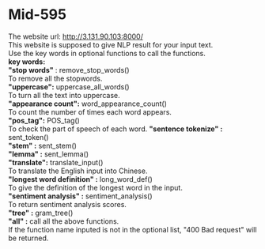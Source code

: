 # Mid-595  
The website url: http://3.131.90.103:8000/   
This website is supposed to give NLP result for your input text.  
Use the key words in optional functions to call the functions.  
**key words:**  
  **"stop words"** : remove_stop_words()  
      To remove all the stopwords.  
  **"uppercase":**  uppercase_all_words()  
      To turn all the text into uppercase.  
  **"appearance count":** word_appearance_count()  
      To count the number of times each word appears.  
  **"pos_tag":** POS_tag()  
      To check the part of speech of each word.
  **"sentence tokenize" :** sent_token()  
  **"stem" :** sent_stem()  
  **"lemma" :** sent_lemma()  
  **"translate":** translate_input()  
      To translate the English input into Chinese.  
  **"longest word definition" :** long_word_def()  
      To give the definition of the longest word in the input.  
  **"sentiment analysis" :** sentiment_analysis()  
      To return sentiment analysis scores.  
  **"tree" :** gram_tree()  
  **"all" :** call all the above functions.  
  If the function name inputed is not in the optional list, "400 Bad request" will be returned.  
